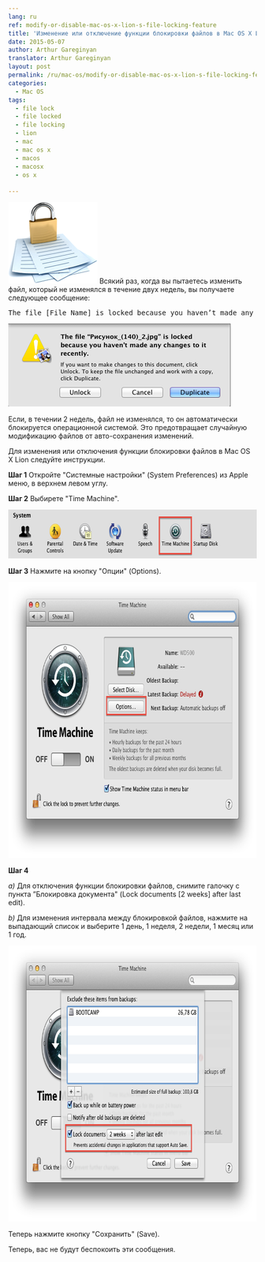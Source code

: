 ```yaml
---
lang: ru
ref: modify-or-disable-mac-os-x-lion-s-file-locking-feature
title: 'Изменение или отключение функции блокировки файлов в Mac OS X Lion'
date: 2015-05-07
author: Arthur Gareginyan
translator: Arthur Gareginyan
layout: post
permalink: /ru/mac-os/modify-or-disable-mac-os-x-lion-s-file-locking-feature.html
categories:
  - Mac OS
tags:
  - file lock
  - file locked
  - file locking
  - lion
  - mac
  - mac os x
  - macos
  - macosx
  - os x

---
```


![thumb](/images/modify-or-disable-mac-os-x-lion-s-file-locking-feature/File-Locking-Feature-1.png)
Всякий раз, когда вы пытаетесь изменить файл, который не изменялся в течение двух недель, вы получаете следующее сообщение:
<pre>The file [File Name] is locked because you haven’t made any changes to it recently.</pre>


<img class="aligncenter" src="/images/modify-or-disable-mac-os-x-lion-s-file-locking-feature/File-Locking-Feature-2.png" alt="File Locking Feature-2" width="451" height="168" />

Если, в течении 2 недель, файл не изменялся, то он автоматически блокируется операционной системой. Это предотвращает случайную модификацию файлов от авто-сохранения изменений.

Для изменения или отключения функции блокировки файлов в Mac OS X Lion следуйте инструкции.

**Шаг 1**
Откройте "Системные настройки" (System Preferences) из Apple меню, в верхнем левом углу.

**Шаг 2**
Выбирете "Time Machine".

<img class="aligncenter" src="/images/modify-or-disable-mac-os-x-lion-s-file-locking-feature/File-Locking-Feature-4.png" alt="File Locking Feature-4" width="667" height="99" />

**Шаг 3**
Нажмите на кнопку "Опции" (Options).

<img class="aligncenter" src="/images/modify-or-disable-mac-os-x-lion-s-file-locking-feature/File-Locking-Feature-3.png" alt="File Locking Feature-3" width="782" height="559" />

**Шаг 4**

*a)* Для отключения функции блокировки файлов, снимите галочку с пункта ”Блокировка документа" (Lock documents [2 weeks] after last edit).

*b)* Для изменения интервала между блокировкой файлов, нажмите на выпадающий список и выберите 1 день, 1 неделя, 2 недели, 1 месяц или 1 год.

<img class="aligncenter" src="/images/modify-or-disable-mac-os-x-lion-s-file-locking-feature/File-Locking-Feature-5.png" alt="File Locking Feature-5" width="782" height="559" />

Теперь нажмите кнопку "Сохранить" (Save).

Теперь, вас не будут беспокоить эти сообщения.
 
